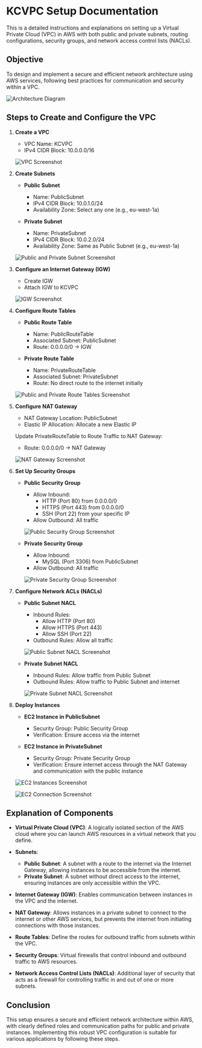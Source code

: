 # KCVPC Setup Documentation

This is a detailed instructions and explanations on setting up a Virtual Private Cloud (VPC) in AWS with both public and private subnets, routing configurations, security groups, and network access control lists (NACLs).

## Objective

To design and implement a secure and efficient network architecture using AWS services, following best practices for communication and security within a VPC.

![Architecture Diagram](https://excalidraw.com/#json=V4D6DiCTBiHE3fRp9jEQ-,68OksBXoF4dNBWtN8BTSgw)

## Steps to Create and Configure the VPC

1. **Create a VPC**

   - VPC Name: KCVPC
   - IPv4 CIDR Block: 10.0.0.0/16
   
   ![VPC Screenshot](https://github.com/CkEvan/KcampTasks/blob/main/kcamptask5/KCVPC_Screenshot.png)

2. **Create Subnets**

   - **Public Subnet**
     - Name: PublicSubnet
     - IPv4 CIDR Block: 10.0.1.0/24
     - Availability Zone: Select any one (e.g., eu-west-1a)
     
   - **Private Subnet**
     - Name: PrivateSubnet
     - IPv4 CIDR Block: 10.0.2.0/24
     - Availability Zone: Same as Public Subnet (e.g., eu-west-1a)
   
   ![Public and Private Subnet Screenshot](https://github.com/CkEvan/KcampTasks/blob/main/kcamptask5/Public%20and%20Private%20Subnet_ss.png)

3. **Configure an Internet Gateway (IGW)**

   - Create IGW
   - Attach IGW to KCVPC
   
   ![IGW Screenshot](https://github.com/CkEvan/KcampTasks/blob/main/kcamptask5/IGW.png)

4. **Configure Route Tables**

   - **Public Route Table**
     - Name: PublicRouteTable
     - Associated Subnet: PublicSubnet
     - Route: 0.0.0.0/0 -> IGW
     
   - **Private Route Table**
     - Name: PrivateRouteTable
     - Associated Subnet: PrivateSubnet
     - Route: No direct route to the internet initially
   
   ![Public and Private Route Tables Screenshot](https://github.com/CkEvan/KcampTasks/blob/main/kcamptask5/Public%20and%20Private%20Route%20Tables.png)

5. **Configure NAT Gateway**

   - NAT Gateway Location: PublicSubnet
   - Elastic IP Allocation: Allocate a new Elastic IP
   
   Update PrivateRouteTable to Route Traffic to NAT Gateway:
   - Route: 0.0.0.0/0 -> NAT Gateway
   
   ![NAT Gateway Screenshot](https://github.com/CkEvan/KcampTasks/blob/main/kcamptask5/NAT-Gateway.png)

6. **Set Up Security Groups**

   - **Public Security Group**
     - Allow Inbound:
       - HTTP (Port 80) from 0.0.0.0/0
       - HTTPS (Port 443) from 0.0.0.0/0
       - SSH (Port 22) from your specific IP
     - Allow Outbound: All traffic
     
     ![Public Security Group Screenshot](https://github.com/CkEvan/KcampTasks/blob/main/kcamptask5/SG1-KCVPC.png)
   
   - **Private Security Group**
     - Allow Inbound:
       - MySQL (Port 3306) from PublicSubnet
     - Allow Outbound: All traffic
     
     ![Private Security Group Screenshot](https://github.com/CkEvan/KcampTasks/blob/main/kcamptask5/SG2-KCVPC.png)

7. **Configure Network ACLs (NACLs)**

   - **Public Subnet NACL**
     - Inbound Rules:
       - Allow HTTP (Port 80)
       - Allow HTTPS (Port 443)
       - Allow SSH (Port 22)
     - Outbound Rules: Allow all traffic
     
     ![Public Subnet NACL Screenshot](https://github.com/CkEvan/KcampTasks/blob/main/kcamptask5/NACL-Public.png)
   
   - **Private Subnet NACL**
     - Inbound Rules: Allow traffic from Public Subnet
     - Outbound Rules: Allow traffic to Public Subnet and internet
     
     ![Private Subnet NACL Screenshot](https://github.com/CkEvan/KcampTasks/blob/main/kcamptask5/NACL-Private.png)

8. **Deploy Instances**

   - **EC2 Instance in PublicSubnet**
     - Security Group: Public Security Group
     - Verification: Ensure access via the internet
     
   - **EC2 Instance in PrivateSubnet**
     - Security Group: Private Security Group
     - Verification: Ensure internet access through the NAT Gateway and communication with the public instance
   
   ![EC2 Instances Screenshot](https://github.com/CkEvan/KcampTasks/blob/main/kcamptask5/EC2-Instances.png)


   ![EC2 Connection Screenshot](https://github.com/CkEvan/KcampTasks/blob/main/kcamptask5/EC2-connection.png)

## Explanation of Components

- **Virtual Private Cloud (VPC)**: A logically isolated section of the AWS cloud where you can launch AWS resources in a virtual network that you define.
  
- **Subnets**: 
  - **Public Subnet**: A subnet with a route to the internet via the Internet Gateway, allowing instances to be accessible from the internet.
  - **Private Subnet**: A subnet without direct access to the internet, ensuring instances are only accessible within the VPC.
  
- **Internet Gateway (IGW)**: Enables communication between instances in the VPC and the internet.
  
- **NAT Gateway**: Allows instances in a private subnet to connect to the internet or other AWS services, but prevents the internet from initiating connections with those instances.
  
- **Route Tables**: Define the routes for outbound traffic from subnets within the VPC.
  
- **Security Groups**: Virtual firewalls that control inbound and outbound traffic to AWS resources.
  
- **Network Access Control Lists (NACLs)**: Additional layer of security that acts as a firewall for controlling traffic in and out of one or more subnets.

## Conclusion

This setup ensures a secure and efficient network architecture within AWS, with clearly defined roles and communication paths for public and private instances. Implementing this robust VPC configuration is suitable for various applications by following these steps.